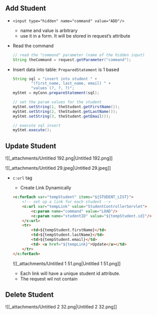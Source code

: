 ## Add Student

- `<input type="hidden" name="command" value="ADD"/>`
    - name and value is arbitrary
    - use it in a form. It will be stored in request’s attribute
- Read the command
    
    ```Java
    // read the "command" parameter (name of the hidden input)
    String theCommand = request.getParameter("command");
    ```
    
- Insert data into table: `PreparedStatement` is 1 based
    
    ```Java
    String sql = "insert into student " +
            "(first_name, last_name, email) " +
            "values (?, ?, ?)";
    myStmt = myConn.prepareStatement(sql);
    
    // set the param values for the student
    myStmt.setString(1, theStudent.getFirstName());
    myStmt.setString(2, theStudent.getLastName());
    myStmt.setString(3, theStudent.getEmail());
    
    // execute sql insert
    myStmt.execute();
    ```
    

## Update Student

![[_attachments/Untitled 192.png|Untitled 192.png]]

![[_attachments/Untitled 29.jpeg|Untitled 29.jpeg]]

- `c:url` tag
    
    - Create Link Dynamically
    
    ```HTML
    <c:forEach var="tempStudent" items="${STUDENT_LIST}">
        <!-- set up a link for each student -->
        <c:url var="tempLink" value="StudentControllerServlet">
            <c:param name="command" value="LOAD"/>
            <c:param name="studentID" value="${tempStudent.id}"/>
        </c:url>
        <tr>
            <td>${tempStudent.firstName}</td>
            <td>${tempStudent.lastName}</td>
            <td>${tempStudent.email}</td>
            <td> <a href="${tempLink}">Update</a></td>
        </tr>
    </c:forEach>
    ```
    
    ![[_attachments/Untitled 1 51.png|Untitled 1 51.png]]
    
    - Each link will have a unique student id attribute.
    - The request wil not contain

## Delete Student

![[_attachments/Untitled 2 32.png|Untitled 2 32.png]]